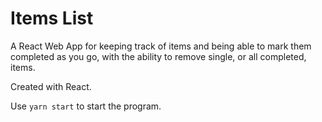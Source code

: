 # Items List
A React Web App for keeping track of items and being able to mark them completed as you go, with the ability to remove single, or all completed, items.

Created with React. 

Use ```yarn start``` to start the program.
